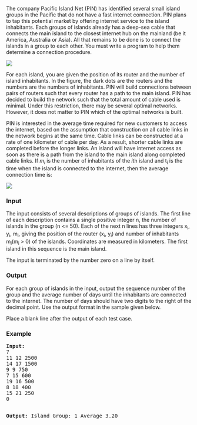 <p>The company Pacific Island Net (PIN) has identified several small island groups in the Pacific that do not have a fast internet connection. PIN plans to tap this potential market by offering internet service to the island inhabitants. Each groups of islands already has a deep-sea cable that connects the main island to the closest internet hub on the mainland (be it America, Australia or Asia). All that remains to be done is to connect the islands in a group to each other. You must write a program to help them determine a connection procedure. </p>
<img src="./22972/file/AkNQUapL.png">
<p>For each island, you are given the position of its router and the number of island inhabitants. In the figure, the dark dots are the routers and the numbers are the numbers of inhabitants. PIN will build connections between pairs of routers such that every router has a path to the main island. PIN has decided to build the network such that the total amount of cable used is minimal. Under this restriction, there may be several optimal networks. However, it does not matter to PIN which of the optimal networks is built. 
</p><p>PIN is interested in the average time required for new customers to access the internet, based on the assumption that construction on all cable links in the network begins at the same time. Cable links can be constructed at a rate of one kilometer of cable per day. As a result, shorter cable links are completed before the longer links. An island will have internet access as soon as there is a path from the island to the main island along completed cable links. If <i>m<sub>i</sub></i> is the number of inhabitants of the <i>i</i>th island and t<sub>i</sub> is the time when the island is connected to the internet, then the average connection time is:</p>
<img src="./22972/file/rB11Dket.png">
<h3>Input</h3>
<p>The input consists of several descriptions of groups of islands. The first line of each description contains a single positive integer n, the number of islands in the group (n &lt;= 50). Each of the next n lines has three integers x<sub>i</sub>, y<sub>i</sub>, m<sub>i</sub>, giving the position of the router (x<sub>i</sub>, y<sub>i</sub>) and number of inhabitants m<sub>i</sub>(m<sub>i</sub> &gt; 0) of the islands. Coordinates are measured in kilometers. The first island in this sequence is the main island. 
</p><p>The input is terminated by the number zero on a line by itself. </p>
<h3>Output</h3>
<p>For each group of islands in the input, output the sequence number of the group and the average number of days until the inhabitants are connected to the internet. The number of days should have two digits to the right of the decimal point. Use the output format in the sample given below. </p>
<p>Place a blank line after the output of each test case. </p>
<h3>Example</h3>
<pre><b>Input:</b>
7
11 12 2500
14 17 1500
9 9 750
7 15 600
19 16 500
8 18 400
15 21 250
0

<b>Output:</b>
Island Group: 1 Average 3.20

</pre>